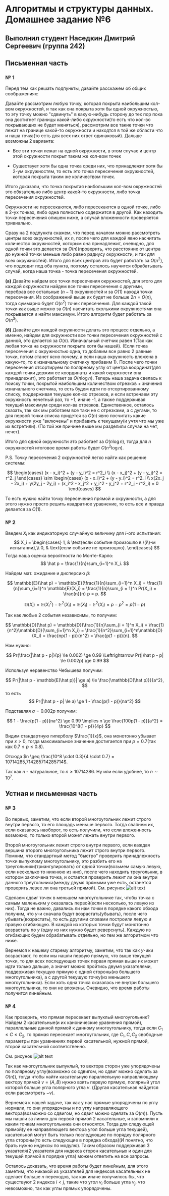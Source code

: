 # Алгоритмы и структуры данных. Домашнее задание №6

## Выполнил студент Наседкин Дмитрий Сергеевич (группа 242)

## Письменная часть

### № 1

Перед тем как решать подпункты, давайте расскажем об общих соображениях:

Давайте рассмотрим любую точку, которая покрыта наибольшим кол-вом окружностей, и так как она покрыта хотя бы одной окружностью, то эту точку можно "сдвинуть" в какую-нибудь сторону до тех пор пока она достигнет границы какой-либо окружности(то есть что кол-во покрывающих не будет меняться), рассмотрим все такие точки что лежат на границе какой-то окружности и находтся в той же области что и наша точка(то есть для всех них ответ одинаковый). Дальше возможны 2 варианта:

- Все эти точки лежат на одной окружности, в этом случае и центр этой окружности покрыт таким же кол-вом точек

- Существует хотя бы одна точка среди них, что принадлежит хотя бы 2-ум окружностям, то есть это точка пересечения окружностей, которая покрыта таким же количеством точек.

Итого доказали, что точка покрытая наибольшим кол-вом окружностей это обязательно либо центр какой-то окружности, либо точка пересечения окружностей.

Окружности не пересекаются, либо пересекаются в одной точке, либо в 2-ух точках, либо одна полностью содержится в другой. Как находить точки пересечения опишем ниже, а случай вложенности проверяется тривиально.

Сразу на 2 подпункта скажем, что перед началом можно рассмотреть центры всех окружностей, их $n$, после чего для каждой явно насчитать количество окружностей, которым она принадлежит, очевидно, для одной точки это делается за $O(n)$(проверить, что расстояние от центра до нужной точки меньше либо равно радиусу окружности, и так для всех окружностей). Итого для всех центров это будет работать за $O(n^2)$, что подходит под оба пункта, поэтому осталось научится обрабатывать случай, когда наша точка - точка пересечения окружностей.

**(а)** Давайте найдем все точки пересечения окружностей, для этого для каждой окружности найдем все точки пересечения с другими, перебрав все остальные $(n - 1)$ окружностей и за $O(1)$ находя точки пересечения. Из соображений выше их будет не больше $2n = O(n)$, тогда суммарно будет $O(n^2)$ точек пересечения. Для каждой такой точки как выше можно за $O(n)$ насчитать сколькими окружностями она покрывается и найти максимум. Итого алгоритм будет работать за $O(n^3)$.

**(б)** Давайте для каждой окружности делать это процесс отдельно, а именно, найдем для окружности все точки пересечения окружностей с данной, это делается за $O(n)$. Изначальный счетчик равен 1(Так как любая точка на окружности покрыта хотя бы нашей). (Если точка пересечения с окружностью одна, то добавим все равно 2 равные точки, потом станет ясно почему, а если наша окружность вложена в какую-то, то к изначальному счетчику прибавим 1). После чего точки пересечения отсортируем по полярному углу от центра координат(для каждой точки держим ее координаты и какой окружности она принадлежит), это работает за $O(n \log n)$. Теперь наша задача свелась к поиску точки, покрытой наибольшим количеством отрезков + значения изначального счетчика, то есть будем идти по отсортированному списку, поддерживая текущее кол-во отрезков, и если встречаем эту окружность нечетный раз, то +1, иначе -1, а также поддерживая текущий максимум среди кол-ва отрезков. Единственное, осталось сказать, так как мы работаем все таки не с отрезками, а с дугами, то для первой точки списка придется за $O(n)$ явно посчитать какие окружности уже "включены" и прибавить к текущему(и учтя что мы уже их встретили). (По той же причине выше мы разделили случаи на чет, нечет).

Итого для одной окружности это работает за $O(n \log n)$, тогда для $n$ окружностей итоговое время работы будет $O(n^2 \log n)$.

P.S. Точку пересечения 2 окружностей легко найти как решение системы:

$$
\begin{cases}
    (x - x_i)^2 + (y - y_i)^2 = r^2_i \\
    (x - x_j)^2 + (y - y_j)^2 = r^2_j
\end{cases}
\sim
\begin{cases}
    (x - x_i)^2 + (y - y_i)^2 = r^2_i \\
    x(2x_j - 2x_i) + y(2y_j - 2y_i) + (x_i^2 - x_j^2 + y_i^2 - y_j^2 + r^2_j - r^2_i) = 0
\end{cases}
$$

То есть нужно найти точку пересечения прямой и окружности, а для этого нужно просто решить квадратное уравнение, то есть все и правда делается за $O(1)$.

### № 2

Введем $X_i$ как индикаторную случайную величину для $i$-ого испытания:
$$
X_i =
\begin{cases}
1, & \text{если событие произошло в \(i\)-м испытании},\\
0, & \text{если событие не произошло}.
\end{cases}
$$
Тогда наша оценка вероятности по Монте-Карло:
$$
\hat p = \frac{1}{n}\sum_{i=1}^n X_i.
$$

Найдем мат. ожидание и дисперсию $\hat{p}$:

$$
\mathbb{E}(\hat p) = \mathbb{E}(\frac{1}{n}\sum_{i=1}^n X_i) = \frac{1}{n}\sum_{i=1}^n \mathbb{E}(X_i) = \frac{1}{n}\sum_{i = 1}^n Pr(X_i) = \frac{n}{n} p = p.
$$

$$
\mathbb{D}(X_i) = \mathbb{E}(X_i^2) - \mathbb{E}^2(X_i) = \mathbb{E}(X_i) - \mathbb{E}^2(X_i) = p - p^2 = p(1 - p)
$$

Так как любые 2 события независимы, то получим:

$$
\mathbb{D}(\hat p) = \mathbb{D}(\frac{1}{n}\sum_{i = 1}^n X_i) = \frac{1}{n^2}\mathbb{D}(\sum_{i=1}^n X_i) = \frac{1}{n^2}\sum_{i=1}^n\mathbb{D}(X_i) = \frac{np(1 - p)}{n^2} = \frac{p(1 - p)}{n}.
$$

Нам нужно:

$$
Pr(\frac{|\hat p - p|}{p} \le 0.002) \ge 0.99 \Leftrightarrow Pr(|\hat p - p| \le 0.002p) \ge 0.99
$$

Используя неравенство Чебышева получим:

$$
Pr(|\hat p - \mathbb{E(\hat p)}| \ge a) \le \frac{\mathbb{D(\hat p)}}{a^2},
$$
то есть
$$
Pr(|\hat p - p| \le a) \ge 1 - \frac{p(1 - p)}{na^2}
$$

Подставляя $a = 0.002p$ получим:

$$
1 - \frac{p(1 - p)}{na^2} \ge 0.99 \implies n \ge \frac{100p(1 - p)}{a^2} = \frac{10^8(1 - p)}{4p}
$$

Видим стандартную гиперболу $\frac{1}{x}$, она монотонно убывает при $x > 0$, тогда максимальное значение достигается при $p = 0.7$(так как $0.7 \le p \le 0.8$).

Отсюда $n \geq \frac{10^8 \cdot 0.3}{4 \cdot 0.7} = 10714285,714285714285714$.

Так как $n$ - натуральное, то $n \ge 10714286$. Ну или если удобнее, то $n \sim 10^7$.

## Устная и письменная часть

### № 3

Во первых, заметим, что если второй многоугольник лежит строго внутри первого, то его площадь меньше первого. Тогда свапнем их, если оказалось наоборот, то есть получили, что если вложенность возможно, то только второй может лежать внутри первого.

Второй многоугольник лежит строго внутри первого, если каждая вершина второго многоугольника лежит строго внутри первого. Помним, что стандартный метод "быстро" проверить принадлежность точки выпуклому многоугольнику, это разбить его на треугольники(триангулировать) от одной точки(возьмем самую левую, если несколько то нижнюю из них), после чего находить треугольник, в котором заключена точка, и остается проверить лежит ли она внутри данного треугольника(между двумя прямыми уже есть, останется проверить левее ли она третьей прямой). См. рисунок
![alt text](/src/hm6_img1.png)

Сделаем сдвиг точек в меньшем многоугольнике так, чтобы точка с самым маленьким $y$ оказалась первой(если несколько, то левую из них). Тогда не важно, давались ли нам точки в порядке какого обхода получим, что $y$-и сначала будут возрастать(убывать), после чего убывать(возрастать), то есть другими словами построили левую и правую огибающую. В каждой из которых точки будут монотонно возрастать по $y$ (одну из них нужно будет реверснуть). Каждую из огибающих будем обрабатывать отдельно, но тем же алгоритмом что ниже.

Вернемся к нашему старему алгоритму, заметим, что так как $y$-ики возрастают, то если мы нашли первую прямую, что выше текущей точки, то для всех последующих точек первая прямая выше их может идти только дальше, а значит можно пройтись двумя указателями, поддерживая текущую прямую с одной стороны(из большего многоугольника), а с другой текущую точку(из меньшего многоугольника). Если хоть одна точка оказалась не внутри большего многоугольника, то они не вложены. Очевидно, что время работы получится линейным.

### № 4

Как проверить, что прямая пересекает выпуклый многоугольник? Найдем 2 касательные(и их канонические уравнения прямой), параллельные данной прямой к данному многоугольнику, тогда если $C_1 \leq C \leq C_2$, то прямая пересекает многоугольник, где $C_1, C, C_2$ свободные параметры при уравнениях первой касательной, нужной прямой, второй касательной соответственно.

См. рисунок
![alt text](/src/hm6_img2.png)

Так как многоугольник выпуклый, то вектора сторон уже упорядочены по полярному углу(возможно со сдвигом, но сдвиг можно сделать за $O(n)$), тогда чтобы найти касательную параллельную направляющему вектору прямой $v = (A, B)$ нужно взять первую прямую, полярный угол которой больше угла полярного угла $v$. (Другая касательная найдется если рассмотреть $-v$).

Вернемся к нашей задаче, так как у нас прямые упорядочены по углу нормали, то они упорядочены и по углу направляющего вектора(возможно со сдвигом, но сдвиг можно сделать за $O(m)$). Пусть мы нашли за линию для первой прямой 2 касательные, и запомнили к каким точкам многоугольника они относятся. Тогда для следующей прямой(у ее направляющего вектора угол больше угла текущей), касательной могут быть только последующие по порядку полярного угла стороны(то есть следующие в порядка обхода)(И понятно, что брать нужно индексы по модулю). Таким образом поддерживая 3 указателя(2 указателя для индекса сторон касательных и один для текущей прямой в порядке угла) можем ответить на все запросы.

Осталось доказать, что время работы будет линейным, для этого заметим, что никакой из указателей для индексов касательных не сделает больше $n$ переходов, так как иначе получилось бы, что существуют 2 индекса $i < j$, такие что угол $v_i$ больше угла $v_j$, что невозможно, так как углы прямых упорядочены.
